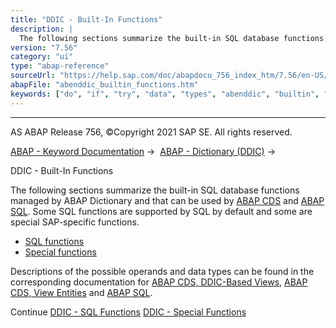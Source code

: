 ```yaml
---
title: "DDIC - Built-In Functions"
description: |
  The following sections summarize the built-in SQL database functions managed by ABAP Dictionary and that can be used by ABAP CDS(https://help.sap.com/doc/abapdocu_756_index_htm/7.56/en-US/abenabap_cds_glosry.htm 'Glossary Entry') and ABAP SQL(https://help.sap.com/doc/abapdocu_756_index_htm/7.56/
version: "7.56"
category: "ui"
type: "abap-reference"
sourceUrl: "https://help.sap.com/doc/abapdocu_756_index_htm/7.56/en-US/abenddic_builtin_functions.htm"
abapFile: "abenddic_builtin_functions.htm"
keywords: ["do", "if", "try", "data", "types", "abenddic", "builtin", "functions"]
---
```


* * *

AS ABAP Release 756, ©Copyright 2021 SAP SE. All rights reserved.

[ABAP - Keyword Documentation](https://help.sap.com/doc/abapdocu_756_index_htm/7.56/en-US/abenabap.htm) →  [ABAP - Dictionary (DDIC)](https://help.sap.com/doc/abapdocu_756_index_htm/7.56/en-US/abenabap_dictionary.htm) → 

DDIC - Built-In Functions

The following sections summarize the built-in SQL database functions managed by ABAP Dictionary and that can be used by [ABAP CDS](https://help.sap.com/doc/abapdocu_756_index_htm/7.56/en-US/abenabap_cds_glosry.htm "Glossary Entry") and [ABAP SQL](https://help.sap.com/doc/abapdocu_756_index_htm/7.56/en-US/abenabap_sql_glosry.htm "Glossary Entry"). Some SQL functions are supported by SQL by default and some are special SAP-specific functions.

-   [SQL functions](https://help.sap.com/doc/abapdocu_756_index_htm/7.56/en-US/abensql_functions.htm)
-   [Special functions](https://help.sap.com/doc/abapdocu_756_index_htm/7.56/en-US/abenddic_special_functions.htm)

Descriptions of the possible operands and data types can be found in the corresponding documentation for [ABAP CDS, DDIC-Based Views](https://help.sap.com/doc/abapdocu_756_index_htm/7.56/en-US/abencds_builtin_functions_v1.htm), [ABAP CDS, View Entities](https://help.sap.com/doc/abapdocu_756_index_htm/7.56/en-US/abencds_builtin_functions_v2.htm) and [ABAP SQL](https://help.sap.com/doc/abapdocu_756_index_htm/7.56/en-US/abenabap_sql_builtin_functions.htm).

Continue
[DDIC - SQL Functions](https://help.sap.com/doc/abapdocu_756_index_htm/7.56/en-US/abensql_functions.htm)
[DDIC - Special Functions](https://help.sap.com/doc/abapdocu_756_index_htm/7.56/en-US/abenddic_special_functions.htm)